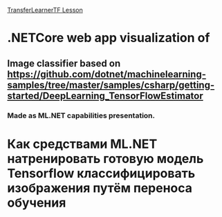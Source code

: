 [TransferLearnerTF Lesson](https://docs.microsoft.com/en-us/dotnet/machine-learning/tutorials/image-classification)
# .NETCore web app visualization of
## Image classifier based on https://github.com/dotnet/machinelearning-samples/tree/master/samples/csharp/getting-started/DeepLearning_TensorFlowEstimator
### Made as ML.NET capabilities presentation.

# Как средствами ML.NET натренировать готовую модель Tensorflow классифицировать изображения путём переноса обучения

